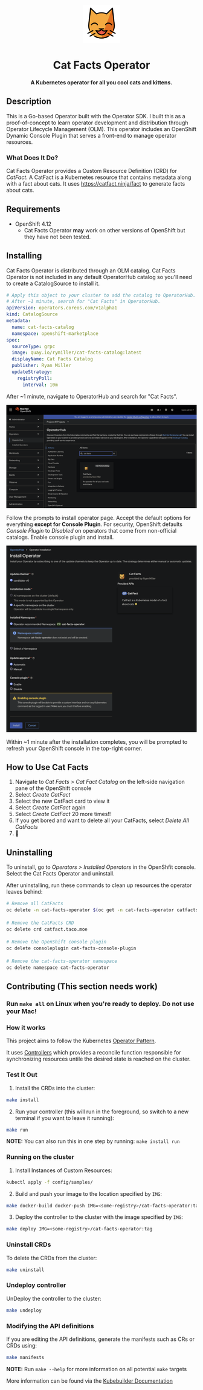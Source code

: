 <p align="center">
    <img src="docs/img/smiling_cat.svg" alt="Smiling Cat Icon" height="100" width="100" />
</p>
<h1 align="center">
    Cat Facts Operator
</h1>
<h4 align="center">
    A Kubernetes operator for all you cool cats and kittens.
</h4>

## Description

This is a Go-based Operator built with the Operator SDK. I built this as a
proof-of-concept to learn operator development and distribution through
Operator Lifecycle Management (OLM). This operator includes an OpenShift
Dynamic Console Plugin that serves a front-end to manage operator resources.

### What Does It Do?

Cat Facts Operator provides a Custom Resource Definition (CRD) for *CatFact*. A
CatFact is a Kubernetes resource that contains metadata along with a fact about
cats. It uses https://catfact.ninja/fact to generate facts about cats.

## Requirements

* OpenShift 4.12
    * Cat Facts Operator **may** work on other versions of OpenShift but they
      have not been tested.

## Installing

Cat Facts Operator is distributed through an OLM catalog. Cat Facts Operator is
not included in any default OperatorHub catalog so you'll need to create a
CatalogSource to install it.

```yaml
# Apply this object to your cluster to add the catalog to OperatorHub.
# After ~1 minute, search for "Cat Facts" in OperatorHub.
apiVersion: operators.coreos.com/v1alpha1
kind: CatalogSource
metadata:
  name: cat-facts-catalog
  namespace: openshift-marketplace
spec:
  sourceType: grpc
  image: quay.io/rymiller/cat-facts-catalog:latest
  displayName: Cat Facts Catalog
  publisher: Ryan Miller
  updateStrategy:
    registryPoll:
      interval: 10m
```

After ~1 minute, navigate to OperatorHub and search for "Cat Facts".

![Search for Cat Facts](docs/img/operatorhub_search.png)

Follow the prompts to install operator page. Accept the default options for
everything **except for Console Plugin**. For security, OpenShift defaults
*Console Plugin* to *Disabled* on operators that come from non-official
catalogs. Enable console plugin and install.

![Install the operator](docs/img/install_operator.png)

Within ~1 minute after the installation completes, you will be prompted to
refresh your OpenShift console in the top-right corner.

## How to Use Cat Facts

1. Navigate to *Cat Facts > Cat Fact Catalog* on the left-side navigation pane
   of the OpenShift console
2. Select *Create CatFact*
3. Select the new CatFact card to view it
4. Select *Create CatFact* again
5. Select *Create CatFact* 20 more times!!
6. If you get bored and want to delete all your CatFacts, select
   *Delete All CatFacts*
7. 🎉

## Uninstalling

To uninstall, go to *Operators > Installed Operators* in the OpenShfit console.
Select the Cat Facts Operator and uninstall.

After uninstalling, run these commands to clean up resources the operator
leaves behind:

```bash
# Remove all CatFacts
oc delete -n cat-facts-operator $(oc get -n cat-facts-operator catfacts -o name)

# Remove the CatFacts CRD
oc delete crd catfact.taco.moe

# Remove the OpenShift console plugin
oc delete consoleplugin cat-facts-console-plugin

# Remove the cat-facts-operator namespace
oc delete namespace cat-facts-operator
```

## Contributing (This section needs work)

### **Run `make all` on Linux when you're ready to deploy. Do not use your Mac!**

### How it works

This project aims to follow the Kubernetes [Operator Pattern].

It uses [Controllers] which provides a reconcile function responsible for
synchronizing resources untile the desired state is reached on the cluster.

### Test It Out

1. Install the CRDs into the cluster:

```sh
make install
```

2. Run your controller (this will run in the foreground, so switch to a new terminal if you want to leave it running):

```sh
make run
```

**NOTE:** You can also run this in one step by running: `make install run`

### Running on the cluster

1. Install Instances of Custom Resources:

```sh
kubectl apply -f config/samples/
```

2. Build and push your image to the location specified by `IMG`:

```sh
make docker-build docker-push IMG=<some-registry>/cat-facts-operator:tag
```

3. Deploy the controller to the cluster with the image specified by `IMG`:

```sh
make deploy IMG=<some-registry>/cat-facts-operator:tag
```

### Uninstall CRDs

To delete the CRDs from the cluster:

```sh
make uninstall
```

### Undeploy controller

UnDeploy the controller to the cluster:

```sh
make undeploy
```

### Modifying the API definitions

If you are editing the API definitions, generate the manifests such as CRs or
CRDs using:

```sh
make manifests
```

**NOTE:** Run `make --help` for more information on all potential `make` targets

More information can be found via the [Kubebuilder Documentation]

[Controllers]: https://kubernetes.io/docs/concepts/architecture/controller/
[Kubebuilder Documentation]: https://book.kubebuilder.io/introduction.html
[Operator Pattern]: https://kubernetes.io/docs/concepts/extend-kubernetes/operator/
